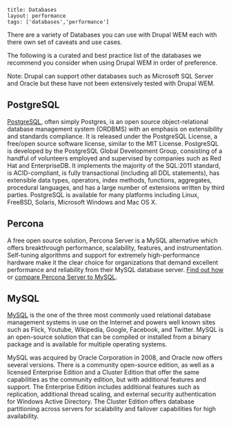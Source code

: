 ```
title: Databases
layout: performance
tags: ['databases','performance']
```

There are a variety of Databases you can use with Drupal WEM each with there own set of caveats and use cases.

The following is a curated and best practice list of the databases we recommend you consider when using Drupal WEM in order of preference.

Note: Drupal can support other databases such as Microsoft SQL Server and Oracle but these have not been extensively tested with Drupal WEM.

## PostgreSQL

[PostgreSQL][postgresql], often simply Postgres, is an open source object-relational database management system (ORDBMS) with an emphasis on extensibility and standards compliance. It is released under the PostgreSQL License, a free/open source software license, similar to the MIT License. PostgreSQL is developed by the PostgreSQL Global Development Group, consisting of a handful of volunteers employed and supervised by companies such as Red Hat and EnterpriseDB. It implements the majority of the SQL:2011 standard, is ACID-compliant, is fully transactional (including all DDL statements), has extensible data types, operators, index methods, functions, aggregates, procedural languages, and has a large number of extensions written by third parties. PostgreSQL is available for many platforms including Linux, FreeBSD, Solaris, Microsoft Windows and Mac OS X.

## Percona

A free open source solution, Percona Server is a MySQL alternative which offers breakthrough performance, scalability, features, and instrumentation. Self-tuning algorithms and support for extremely high-performance hardware make it the clear choice for organizations that demand excellent performance and reliability from their MySQL database server. [Find out how][percona_how] or [compare Percona Server to MySQL][percona_compare].

## MySQL

[MySQL][mysql] is the one of the three most commonly used relational database management systems in use on the Internet and powers well known sites such as Flick, Youtube, Wikipedia, Google, Facebook, and Twitter. MySQL is an open-source solution that can be compiled or installed from a binary package and is available for multiple operating systems.

MySQL was acquired by Oracle Corporation in 2008, and Oracle now offers several versions. There is a community open-source edition, as well as a licensed Enterprise Edition and a Cluster Edition that offer the same capabilities as the community edition, but with additional features and support. The Enterprise Edition includes additional features such as replication, additional thread scaling, and external security authentication for Windows Active Directory. The Cluster Edition offers database partitioning across servers for scalability and failover capabilities for high availability.

<!-- Links Referenced -->

[percona]:          http://percona.com
[percona_how]:      http://www.percona.com/software/percona-server#find-out-how
[percona_compare]:  http://www.percona.com/software/percona-server/feature-comparison
[postgresql]:       http://postgresql.org
[mysql]:            https://mysql.com
